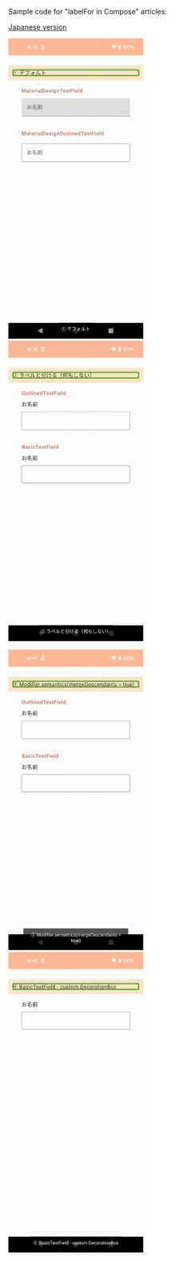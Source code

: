Sample code for "labelFor in Compose" articles:

<a href="https://tahia.hatenablog.com/entry/2023/02/04/191311" target="_blank">Japanese version</a>

<img src="https://raw.githubusercontent.com/tahia910/ComposeLabelFor/main/screenshot/1%20-%20MaterialDesign%20components.gif" height="600">　<img src="https://raw.githubusercontent.com/tahia910/ComposeLabelFor/main/screenshot/2%20-%20Separate%20label%20and%20TextField.gif" height="600">

<img src="https://raw.githubusercontent.com/tahia910/ComposeLabelFor/main/screenshot/3%20-%20Semantics%20merge%20descendants.gif" height="600">　<img src="https://raw.githubusercontent.com/tahia910/ComposeLabelFor/main/screenshot/4%20-%20Custom%20DecorationBox.gif" height="600">



